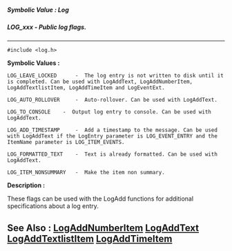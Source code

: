 ##### Symbolic Value : Log
##### LOG_xxx - Public log flags.
---
```
#include <log.h>
```

**Symbolic Values :**

	LOG_LEAVE_LOCKED	  -  The log entry is not written to disk until it is completed. Can be used with LogAddText, LogAddNumberItem, LogAddTextlistItem, LogAddTimeItem and LogEventExt.

	LOG_AUTO_ROLLOVER	  -  Auto-rollover. Can be used with LogAddText.

	LOG_TO_CONSOLE	  -  Output log entry to console. Can be used with LogAddText.

	LOG_ADD_TIMESTAMP	  -  Add a timestamp to the message. Can be used with LogAddText if the LogEntry parameter is LOG_EVENT_ENTRY and the ItemName parameter is LOG_ITEM_EVENTS.

	LOG_FORMATTED_TEXT	  -  Text is already formatted. Can be used with LogAddText.

	LOG_ITEM_NONSUMMARY	  -  Make the item non summary.


**Description :**

These flags can be used with the LogAdd functions for additional specifications about a log entry.


**See Also :**
[LogAddNumberItem](/domino-c-api-docs/reference/Func/LogAddNumberItem)
[LogAddText](/domino-c-api-docs/reference/Func/LogAddText)
[LogAddTextlistItem](/domino-c-api-docs/reference/Func/LogAddTextlistItem)
[LogAddTimeItem](/domino-c-api-docs/reference/Func/LogAddTimeItem)
---
